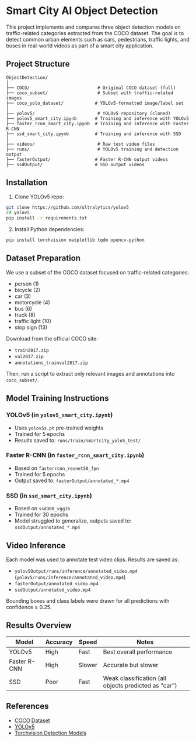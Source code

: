 
# Smart City AI Object Detection

This project implements and compares three object detection models on traffic-related categories extracted from the COCO dataset. The goal is to detect common urban elements such as cars, pedestrians, traffic lights, and buses in real-world videos as part of a smart city application.

##  Project Structure

```
ObjectDetection/
│
├── COCO/                          # Original COCO dataset (full)
├── coco_subset/                   # Subset with traffic-related images
├── coco_yolo_dataset/            # YOLOv5-formatted image/label set
│
├── yolov5/                        # YOLOv5 repository (cloned)
├── yolov5_smart_city.ipynb       # Training and inference with YOLOv5
├── faster_rcnn_smart_city.ipynb  # Training and inference with Faster R-CNN
├── ssd_smart_city.ipynb          # Training and inference with SSD
│
├── videos/                        # Raw test video files
├── runs/                          # YOLOv5 training and detection output
├── fasterOutput/                 # Faster R-CNN output videos
├── ssdOutput/                    # SSD output videos
```

##  Installation

1. Clone YOLOv5 repo:
```bash
git clone https://github.com/ultralytics/yolov5
cd yolov5
pip install -r requirements.txt
```

2. Install Python dependencies:
```bash
pip install torchvision matplotlib tqdm opencv-python
```

##  Dataset Preparation

We use a subset of the COCO dataset focused on traffic-related categories:

- person (1)
- bicycle (2)
- car (3)
- motorcycle (4)
- bus (6)
- truck (8)
- traffic light (10)
- stop sign (13)

Download from the official COCO site:
- `train2017.zip`
- `val2017.zip`
- `annotations_trainval2017.zip`

Then, run a script to extract only relevant images and annotations into `coco_subset/`.

##  Model Training Instructions

### YOLOv5 (in `yolov5_smart_city.ipynb`)
- Uses `yolov5s.pt` pre-trained weights
- Trained for 5 epochs
- Results saved to: `runs/train/smartcity_yolo5_test/`

### Faster R-CNN (in `faster_rcnn_smart_city.ipynb`)
- Based on `fasterrcnn_resnet50_fpn`
- Trained for 5 epochs
- Output saved to: `fasterOutput/annotated_*.mp4`

### SSD (in `ssd_smart_city.ipynb`)
- Based on `ssd300_vgg16`
- Trained for 30 epochs
- Model struggled to generalize, outputs saved to: `ssdOutput/annotated_*.mp4`

##  Video Inference

Each model was used to annotate test video clips. Results are saved as:

- `yolov5Output/runs/inference/annotated_video.mp4` (`yolov5/runs/inference/annotated_video.mp4`)
- `fasterOutput/annotated_video.mp4`
- `ssdOutput/annotated_video.mp4`

Bounding boxes and class labels were drawn for all predictions with confidence ≥ 0.25.

##  Results Overview

| Model        | Accuracy | Speed | Notes |
|--------------|----------|--------|-------|
| YOLOv5       |  High   |  Fast | Best overall performance |
| Faster R-CNN |  High   |  Slower | Accurate but slower |
| SSD          |  Poor  |  Fast | Weak classification (all objects predicted as "car") |

##  References

- [COCO Dataset](https://cocodataset.org)
- [YOLOv5](https://github.com/ultralytics/yolov5)
- [Torchvision Detection Models](https://pytorch.org/vision/stable/models.html)
